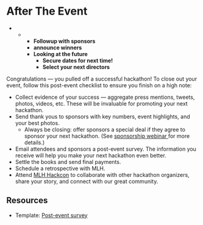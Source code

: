 # After The Event



* * * **Followup with sponsors**
    * **announce winners**
    * **Looking at the future**
      * **Secure dates for next time!**
      * **Select your next directors**

Congratulations — you pulled off a successful hackathon! To close out your event, follow this post-event checklist to ensure you finish on a high note:

* Collect evidence of your success — aggregate press mentions, tweets, photos, videos, etc. These will be invaluable for promoting your next hackathon.
* Send thank yous to sponsors with key numbers, event highlights, and your best photos.
  * Always be closing: offer sponsors a special deal if they agree to sponsor your next hackathon. \(See [sponsorship webinar ](https://www.youtube.com/watch?v=QI9NVe2wA5w)for more details.\)
* Email attendees and sponsors a post-event survey. The information you receive will help you make your next hackathon even better.
* Settle the books and send final payments.
* Schedule a retrospective with MLH.
* Attend [MLH Hackcon](https://hackcon.mlh.io/) to collaborate with other hackathon organizers, share your story, and connect with our great community.

## Resources

* Template: [Post-event survey ](https://docs.google.com/a/majorleaguehacking.com/file/d/0B6RXFVhdoM-5aFRXOC1jTHM4TUE/edit)

